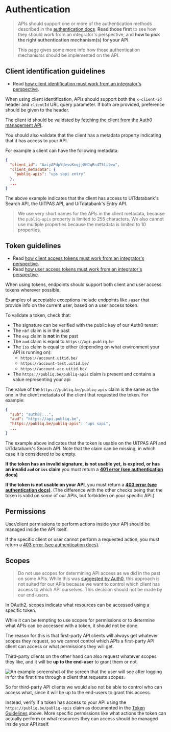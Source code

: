 # Authentication

<!-- theme: info -->

> APIs should support one or more of the authentication methods described in the [authentication docs](https://publiq.stoplight.io/docs/authentication). **Read those first** to see how they should work from an integrator's perspective, and **how to pick the right authentication mechanism(s) for your API**.
>
> This page gives some more info how those authentication mechanisms should be implemented on the API.

## Client identification guidelines

* Read [how client identification must work from an integrator's perspective](https://publiq.stoplight.io/docs/authentication/ZG9jOjExODE5NDY5-client-identification).

When using client identification, APIs should support both the `x-client-id` header and `clientId` URL query parameter. If both are provided, preference should be given to the header.

The client id should be validated by [fetching the client from the Auth0 management API](https://auth0.com/docs/api/management/v2#!/Clients/get_clients_by_id).

You should also validate that the client has a metadata property indicating that it has access to your API.

For example a client can have the following metadata:

```json
{
  "client_id": "AaiyAPdpYdesoKnqjj8HJqRn4T5titww",
  "client_metadata": {
    "publiq-apis": "ups sapi entry"
  },
  ...
}
```

The above example indicates that the client has access to UiTdatabank's Search API, the UiTPAS API, and UiTdatabank's Entry API.

> We use very short names for the APIs in the client metadata, because the `publiq-apis` property is limited to 255 characters. We also cannot use multiple properties because the metadata is limited to 10 properties.

## Token guidelines

* Read [how client access tokens must work from an integrator's perspective](https://publiq.stoplight.io/docs/authentication/ZG9jOjExODE5NDY4-client-access-token).
* Read [how user access tokens must work from an integrator's perspective](https://publiq.stoplight.io/docs/authentication/ZG9jOjExODE5NTM5-user-access-token).

When using tokens, endpoints should support both client and user access tokens wherever possible.

Examples of acceptable exceptions include endpoints like `/user` that provide info on the current user, based on a user access token.

To validate a token, check that:

* The signature can be verified with the public key of our Auth0 tenant
* The `nbf` claim is in the past
* The `exp` claim is **not** in the past
* The `aud` claim is equal to `https://api.publiq.be`
* The `iss` claim is equal to either (depending on what environment your API is running on):
  * `https://account.uitid.be/`
  * `https://account-test.uitid.be/`
  * `https://account-acc.uitid.be/`
* The `https://publiq.be/publiq-apis` claim is present and contains a value representing your api

The value of the `https://publiq.be/publiq-apis` claim is the same as the one in the client metadata of the client that requested the token. For example:

```json
{
  "sub": "auth0|...",
  "aud": "https://api.publiq.be",
  "https://publiq.be/publiq-apis": "ups sapi",
  ...
}
```

The example above indicates that the token is usable on the UiTPAS API and UiTdatabank's Search API. Note that the claim can be missing, in which case it is considered to be empty.

**If the token has an invalid signature, is not usable yet, is expired, or has an invalid `aud` or `iss` claim** you must return a **[401 error (see authentication docs)](https://docs.publiq.be/docs/authentication/errors#unauthorized)**

**If the token is not usable on your API**, you must return a **[403 error (see authentication docs)](https://docs.publiq.be/docs/authentication/errors#forbidden)**. (The difference with the other checks being that the token is valid on *some* of our APIs, but forbidden on your specific API.)

## Permissions

User/client permissions to perform actions inside your API should be managed inside the API itself.

If the specific client or user cannot perform a requested action, you must return a [403 error (see authentication docs)](https://docs.publiq.be/docs/authentication/errors#forbidden).

## Scopes

<!-- theme: danger -->

> Do not use scopes for determining API access as we did in the past on some APIs. While this was [suggested by Auth0](https://community.auth0.com/t/access-tokens-with-multiple-audiences/9911), this approach is not suited for our APIs because we want to control which client has access to which API ourselves. This decision should not be made by our end-users.

In OAuth2, scopes indicate what resources can be accessed using a specific token.

While it can be tempting to use scopes for permissions or to determine what APIs can be accessed with a token, it should not be done.

The reason for this is that first-party API clients will always get whatever scopes they request, so we cannot control which APIs a first-party API client can access or what permissions they will get.

Third-party clients on the other hand can also request whatever scopes they like, and it will be **up to the end-user** to grant them or not.

<!-- focus: false -->

![An example screenshot of the screen that the user will see after logging in for the first time through a client that requests scopes.](https://images.ctfassets.net/cdy7uua7fh8z/1te4FYRbu0aFcdohdXY2Rv/116bed5515eb2114c39374fb0a258912/consent-screen.png)

So for third-party API clients we would also not be able to control who can access what, since it will be up to the end-users to grant this access.

Instead, verify if a token has access to your API using the `https://publiq.be/publiq-apis` claim as documented in the [Token Guidelines](#token-guidelines) above. More specific permissions like what actions the token can actually perform or what resources they can access should be managed inside your API itself.
